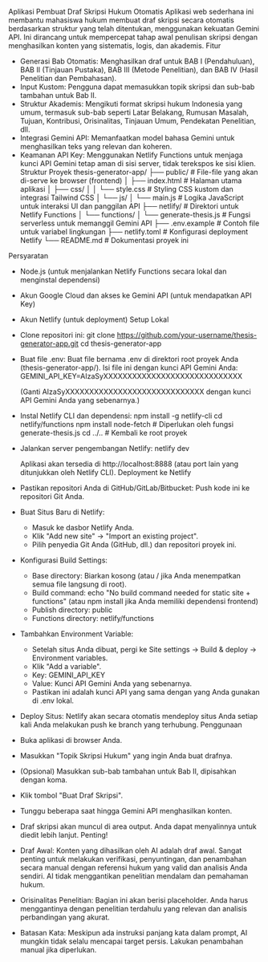 Aplikasi Pembuat Draf Skripsi Hukum Otomatis
Aplikasi web sederhana ini membantu mahasiswa hukum membuat draf skripsi secara otomatis berdasarkan struktur yang telah ditentukan, menggunakan kekuatan Gemini API. Ini dirancang untuk mempercepat tahap awal penulisan skripsi dengan menghasilkan konten yang sistematis, logis, dan akademis.
Fitur
 * Generasi Bab Otomatis: Menghasilkan draf untuk BAB I (Pendahuluan), BAB II (Tinjauan Pustaka), BAB III (Metode Penelitian), dan BAB IV (Hasil Penelitian dan Pembahasan).
 * Input Kustom: Pengguna dapat memasukkan topik skripsi dan sub-bab tambahan untuk Bab II.
 * Struktur Akademis: Mengikuti format skripsi hukum Indonesia yang umum, termasuk sub-bab seperti Latar Belakang, Rumusan Masalah, Tujuan, Kontribusi, Orisinalitas, Tinjauan Umum, Pendekatan Penelitian, dll.
 * Integrasi Gemini API: Memanfaatkan model bahasa Gemini untuk menghasilkan teks yang relevan dan koheren.
 * Keamanan API Key: Menggunakan Netlify Functions untuk menjaga kunci API Gemini tetap aman di sisi server, tidak terekspos ke sisi klien.
Struktur Proyek
thesis-generator-app/
├── public/                 # File-file yang akan di-serve ke browser (frontend)
│   ├── index.html          # Halaman utama aplikasi
│   ├── css/
│   │   └── style.css       # Styling CSS kustom dan integrasi Tailwind CSS
│   └── js/
│       └── main.js         # Logika JavaScript untuk interaksi UI dan panggilan API
├── netlify/                # Direktori untuk Netlify Functions
│   └── functions/
│       └── generate-thesis.js # Fungsi serverless untuk memanggil Gemini API
├── .env.example            # Contoh file untuk variabel lingkungan
├── netlify.toml            # Konfigurasi deployment Netlify
└── README.md               # Dokumentasi proyek ini

Persyaratan
 * Node.js (untuk menjalankan Netlify Functions secara lokal dan menginstal dependensi)
 * Akun Google Cloud dan akses ke Gemini API (untuk mendapatkan API Key)
 * Akun Netlify (untuk deployment)
Setup Lokal
 * Clone repositori ini:
   git clone https://github.com/your-username/thesis-generator-app.git
cd thesis-generator-app

 * Buat file .env:
   Buat file bernama .env di direktori root proyek Anda (thesis-generator-app/). Isi file ini dengan kunci API Gemini Anda:
   GEMINI_API_KEY=AIzaSyXXXXXXXXXXXXXXXXXXXXXXXXXXXXX

   (Ganti AIzaSyXXXXXXXXXXXXXXXXXXXXXXXXXXXXX dengan kunci API Gemini Anda yang sebenarnya.)
 * Instal Netlify CLI dan dependensi:
   npm install -g netlify-cli
cd netlify/functions
npm install node-fetch # Diperlukan oleh fungsi generate-thesis.js
cd ../.. # Kembali ke root proyek

 * Jalankan server pengembangan Netlify:
   netlify dev

   Aplikasi akan tersedia di http://localhost:8888 (atau port lain yang ditunjukkan oleh Netlify CLI).
Deployment ke Netlify
 * Pastikan repositori Anda di GitHub/GitLab/Bitbucket:
   Push kode ini ke repositori Git Anda.
 * Buat Situs Baru di Netlify:
   * Masuk ke dasbor Netlify Anda.
   * Klik "Add new site" -> "Import an existing project".
   * Pilih penyedia Git Anda (GitHub, dll.) dan repositori proyek ini.
 * Konfigurasi Build Settings:
   * Base directory: Biarkan kosong (atau / jika Anda menempatkan semua file langsung di root).
   * Build command: echo "No build command needed for static site + functions" (atau npm install jika Anda memiliki dependensi frontend)
   * Publish directory: public
   * Functions directory: netlify/functions
 * Tambahkan Environment Variable:
   * Setelah situs Anda dibuat, pergi ke Site settings -> Build & deploy -> Environment variables.
   * Klik "Add a variable".
   * Key: GEMINI_API_KEY
   * Value: Kunci API Gemini Anda yang sebenarnya.
   * Pastikan ini adalah kunci API yang sama dengan yang Anda gunakan di .env lokal.
 * Deploy Situs:
   Netlify akan secara otomatis mendeploy situs Anda setiap kali Anda melakukan push ke branch yang terhubung.
Penggunaan
 * Buka aplikasi di browser Anda.
 * Masukkan "Topik Skripsi Hukum" yang ingin Anda buat drafnya.
 * (Opsional) Masukkan sub-bab tambahan untuk Bab II, dipisahkan dengan koma.
 * Klik tombol "Buat Draf Skripsi".
 * Tunggu beberapa saat hingga Gemini API menghasilkan konten.
 * Draf skripsi akan muncul di area output. Anda dapat menyalinnya untuk diedit lebih lanjut.
Penting!
 * Draf Awal: Konten yang dihasilkan oleh AI adalah draf awal. Sangat penting untuk melakukan verifikasi, penyuntingan, dan penambahan secara manual dengan referensi hukum yang valid dan analisis Anda sendiri. AI tidak menggantikan penelitian mendalam dan pemahaman hukum.
 * Orisinalitas Penelitian: Bagian ini akan berisi placeholder. Anda harus menggantinya dengan penelitian terdahulu yang relevan dan analisis perbandingan yang akurat.
 * Batasan Kata: Meskipun ada instruksi panjang kata dalam prompt, AI mungkin tidak selalu mencapai target persis. Lakukan penambahan manual jika diperlukan.
